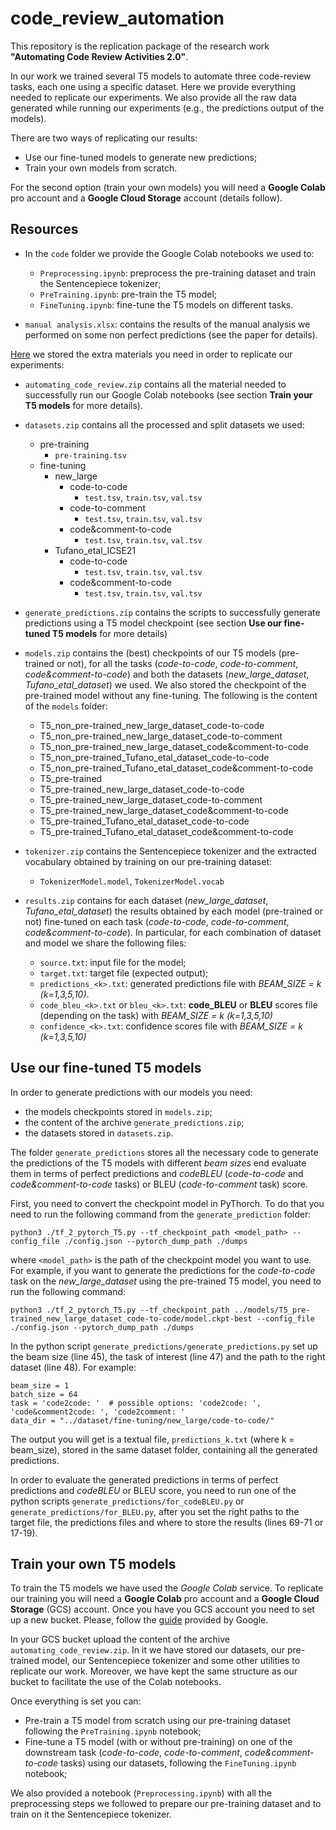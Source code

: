 # code_review_automation

This repository is the replication package of the research work **"Automating Code Review Activities 2.0"**.

In our work we trained several T5 models to automate three code-review tasks, each one using a specific dataset. Here we provide everything needed to replicate our experiments. We also provide all the raw data generated while running our experiments (e.g., the predictions output of the models).

There are two ways of replicating our results:
* Use our fine-tuned models to generate new predictions;
* Train your own models from scratch.

For the second option (train your own models) you will need a **Google Colab** pro account and a **Google Cloud Storage** account (details follow).

## Resources

* In the `code` folder we provide the Google Colab notebooks we used to:
  * `Preprocessing.ipynb`: preprocess the pre-training dataset and train the Sentencepiece tokenizer;
  * `PreTraining.ipynb`: pre-train the T5 model;
  * `FineTuning.ipynb`: fine-tune the T5 models on different tasks.

* `manual analysis.xlsx`: contains the results of the manual analysis we performed on some non perfect predictions (see the paper for details).

[Here](https://zenodo.org/record/5387856#.YTDrPZ4zZyo) we stored the extra materials you need in order to replicate our experiments:

* `automating_code_review.zip` contains all the material needed to successfully run our Google Colab notebooks (see section **Train your T5 models** for more details).

* `datasets.zip` contains all the processed and split datasets we used:
  * pre-training
    * `pre-training.tsv`
  * fine-tuning
    * new_large
      * code-to-code
        * `test.tsv`, `train.tsv`, `val.tsv`
      * code-to-comment
        * `test.tsv`, `train.tsv`, `val.tsv`
      * code&comment-to-code
        * `test.tsv`, `train.tsv`, `val.tsv`
    * Tufano_etal_ICSE21
      * code-to-code
        * `test.tsv`, `train.tsv`, `val.tsv`
      * code&comment-to-code
        * `test.tsv`, `train.tsv`, `val.tsv`

* `generate_predictions.zip` contains the scripts to successfully generate predictions using a T5 model checkpoint (see section **Use our fine-tuned T5 models** for more details)

* `models.zip` contains the (best) checkpoints of our T5 models (pre-trained or not), for all the tasks (_code-to-code_, _code-to-comment_, _code&comment-to-code_) and both the datasets (_new_large_dataset_, _Tufano_etal_dataset_) we used. We also stored the checkpoint of the pre-trained model without any fine-tuning. The following is the content of the `models` folder:
  * T5_non_pre-trained_new_large_dataset_code-to-code
  * T5_non_pre-trained_new_large_dataset_code-to-comment
  * T5_non_pre-trained_new_large_dataset_code&comment-to-code
  * T5_non_pre-trained_Tufano_etal_dataset_code-to-code
  * T5_non_pre-trained_Tufano_etal_dataset_code&comment-to-code
  * T5_pre-trained
  * T5_pre-trained_new_large_dataset_code-to-code
  * T5_pre-trained_new_large_dataset_code-to-comment
  * T5_pre-trained_new_large_dataset_code&comment-to-code
  * T5_pre-trained_Tufano_etal_dataset_code-to-code
  * T5_pre-trained_Tufano_etal_dataset_code&comment-to-code

* `tokenizer.zip` contains the Sentencepiece tokenizer and the extracted vocabulary obtained by training on our pre-training dataset:
  * `TokenizerModel.model`, `TokenizerModel.vocab`

* `results.zip` contains for each dataset (_new_large_dataset_, _Tufano_etal_dataset_) the results obtained by each model (pre-trained or not) fine-tuned on each task (_code-to-code_, _code-to-comment_, _code&comment-to-code_). In particular, for each combination of dataset and model we share the following files:
  * `source.txt`: input file for the model;
  * `target.txt`: target file (expected output);
  * `predictions_<k>.txt`: generated predictions file with *BEAM_SIZE = k (k=1,3,5,10)*.
  * `code_bleu_<k>.txt` or `bleu_<k>.txt`: **code_BLEU** or **BLEU** scores file (depending on the task) with *BEAM_SIZE = k (k=1,3,5,10)*
  * `confidence_<k>.txt`: confidence scores file with *BEAM_SIZE = k (k=1,3,5,10)*


## Use our fine-tuned T5 models

In order to generate predictions with our models you need:
* the models checkpoints stored in `models.zip`;
* the content of the archive `generate_predictions.zip`;
* the datasets stored in `datasets.zip`.

The folder `generate_predictions` stores all the necessary code to generate the predictions of the T5 models with different *beam sizes* end evaluate them in terms of perfect predictions and *codeBLEU* (_code-to-code_ and _code&comment-to-code_ tasks) or BLEU (_code-to-comment_ task) score.

First, you need to convert the checkpoint model in PyThorch. To do that you need to run the following command from the `generate_prediction` folder:

```
python3 ./tf_2_pytorch_T5.py --tf_checkpoint_path <model_path> --config_file ./config.json --pytorch_dump_path ./dumps
```

where `<model_path>` is the path of the checkpoint model you want to use. For example, if you want to generate the predictions for the _code-to-code_ task on the _new_large_dataset_ using the pre-trained T5 model, you need to run the following command:

```
python3 ./tf_2_pytorch_T5.py --tf_checkpoint_path ../models/T5_pre-trained_new_large_dataset_code-to-code/model.ckpt-best --config_file ./config.json --pytorch_dump_path ./dumps
```

In the python script `generate_predictions/generate_predictions.py` set up the beam size (line 45), the task of interest (line 47) and the path to the right dataset (line 48). For example:

```
beam_size = 1
batch_size = 64
task = 'code2code: '  # possible options: 'code2code: ', 'code&comment2code: ', 'code2comment: '
data_dir = "../dataset/fine-tuning/new_large/code-to-code/"
```

The output you will get is a textual file, `predictions_k.txt` (where k = beam_size), stored in the same dataset folder, containing all the generated predictions.

In order to evaluate the generated predictions in terms of perfect predictions and *codeBLEU* or BLEU score, you need to run one of the python scripts `generate_predictions/for_codeBLEU.py` or `generate_predictions/for_BLEU.py`, after you set the right paths to the target file, the predictions files and where to store the results (lines 69-71 or 17-19).


## Train your own T5 models

To train the T5 models we have used the *Google Colab* service. To replicate our training you will need a **Google Colab** pro account and a **Google Cloud Storage** (GCS) account. Once you have you GCS account you need to set up a new bucket. Please, follow the [guide](https://cloud.google.com/storage/docs/quickstart-console) provided by Google.

In your GCS bucket upload the content of the archive `automating_code_review.zip`. In it we have stored our datasets, our pre-trained model, our Sentencepiece tokenizer and some other utilities to replicate our work. Moreover, we have kept the same structure as our bucket to facilitate the use of the Colab notebooks.

Once everything is set you can:
 * Pre-train a T5 model from scratch using our pre-training dataset following the `PreTraining.ipynb` notebook;
 * Fine-tune a T5 model (with or without pre-training) on one of the downstream task (_code-to-code_, _code-to-comment_, _code&comment-to-code_ tasks) using our datasets, following the `FineTuning.ipynb` notebook;

We also provided a notebook (`Preprocessing.ipynb`) with all the preprocessing steps we followed to prepare our pre-training dataset and to train on it the Sentencepiece tokenizer.
